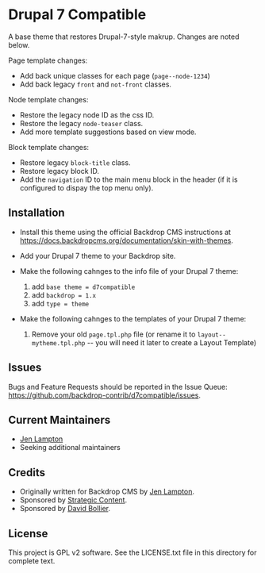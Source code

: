 Drupal 7 Compatible
====================

A base theme that restores Drupal-7-style makrup. Changes are noted below.

Page template changes:
- Add back unique classes for each page (`page--node-1234`)
- Add back legacy `front` and `not-front` classes.

Node template changes:
- Restore the legacy node ID as the css ID.
- Restore the legacy `node-teaser` class.
- Add more template suggestions based on view mode.

Block template changes:
- Restore legacy `block-title` class.
- Restore legacy block ID.
- Add the `navigation` ID to the main menu block in the header (if it is 
  configured to dispay the top menu only).


Installation
------------

- Install this theme using the official Backdrop CMS instructions at
  https://docs.backdropcms.org/documentation/skin-with-themes.

- Add your Drupal 7 theme to your Backdrop site.

- Make the following cahnges to the info file of your Drupal 7 theme:
  1) add `base theme = d7compatible`
  1) add `backdrop = 1.x`
  1) add `type = theme`

- Make the following cahnges to the templates of your Drupal 7 theme:
  1) Remove your old `page.tpl.php` file 
    (or rename it to `layout--mytheme.tpl.php` -- you will need it later to 
     create a Layout Template)


<!-- Documentation
-------------

Link to the repository's wiki if more documentation can be found there. Remove
this section if not needed (and consider disabling the wiki in the repo settings
if not used).

Additional documentation is located in the Wiki:
https://github.com/backdrop-contrib/d7compatible/wiki/Documentation.
-->


Issues
------

Bugs and Feature Requests should be reported in the Issue Queue:
https://github.com/backdrop-contrib/d7compatible/issues.


Current Maintainers
-------------------

- [Jen Lampton](https://github.com/jenlampton)
- Seeking additional maintainers


Credits
-------

- Originally written for Backdrop CMS by [Jen Lampton](https://github.com/jenlampton).
- Sponsored by [Strategic Content](https://strategiccontent.com).
- Sponsored by [David Bollier](http://www.wealthofthecommons.org).


License
-------

This project is GPL v2 software.
See the LICENSE.txt file in this directory for complete text.

